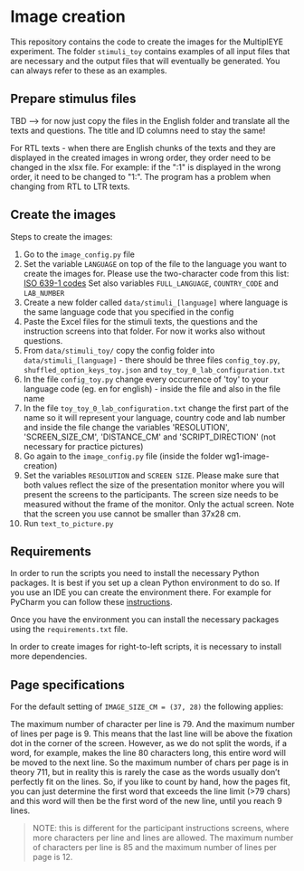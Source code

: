 # Image creation

This repository contains the code to create the images for the MultiplEYE experiment. The folder `stimuli_toy` contains
examples of all input files that are necessary and the output files that will eventually be generated. You can always
refer to these as an examples.

## Prepare stimulus files

TBD --> for now just copy the files in the English folder and translate all the texts and questions. The title and ID
columns need to stay the same!

For RTL texts - when there are English chunks of the texts and they are displayed in the
created images in wrong order, they order need to be changed in the xlsx file. For example:
if the ":1" is displayed in the wrong order, it need to be changed to "1:". The program has a problem when changing from RTL to LTR texts.

## Create the images

Steps to create the images:

1. Go to the `image_config.py` file
2. Set the variable `LANGUAGE` on top of the file to the language you want to create the images for. Please use the
   two-character code from this list: [ISO 639-1 codes](https://en.wikipedia.org/wiki/List_of_ISO_639-1_codes)
   Set also variables `FULL_LANGUAGE`, `COUNTRY_CODE` and `LAB_NUMBER`
3. Create a new folder called `data/stimuli_[language]` where language is the same language code that you specified in the
   config   
4. Paste the Excel files for the stimuli texts, the questions and the instruction screens into that folder. For now it works
   also without questions.
5. From `data/stimuli_toy/` copy the config folder into `data/stimuli_[language]` - there should be three files `config_toy.py`,
   `shuffled_option_keys_toy.json` and `toy_toy_0_lab_configuration.txt`
6. In the file `config_toy.py` change every occurrence of 'toy' to your language code (eg. en for english) - inside the file
   and also in the file name
7. In the file `toy_toy_0_lab_configuration.txt` change the first part of the name so it will represent your language, country code
   and lab number and inside the file change the variables 'RESOLUTION', 'SCREEN_SIZE_CM', 'DISTANCE_CM' and 'SCRIPT_DIRECTION'
   (not necessary for practice pictures)
8. Go again to the `image_config.py` file (inside the folder wg1-image-creation)
9. Set the variables `RESOLUTION` and `SCREEN SIZE`. Please make sure that both values reflect the size of the
   presentation monitor
   where you will present the screens to the participants.
   The screen size needs to be measured without the frame of the monitor. Only the actual screen. Note that the screen
   you use cannot be smaller than 37x28 cm.
10. Run `text_to_picture.py`

## Requirements

In order to run the scripts you need to install the necessary Python packages. It is best if you set up a
clean Python environment to do so. If you use an IDE you can create the environment there. For example for
PyCharm you can follow these [instructions](https://www.jetbrains.com/help/pycharm/creating-virtual-environment.html).

Once you have the environment you can install the necessary packages using the `requirements.txt` file.

In order to create images for right-to-left scripts, it is necessary to install more dependencies.



## Page specifications
For the default setting of `IMAGE_SIZE_CM = (37, 28)` the following applies:

The maximum number of character per line is 79. And the maximum number of lines per page is 9. This means that the last
line will be above the fixation dot in the corner of the screen.
However, as we do not split the words, if a word, for example, makes the line 80 characters long, 
this entire word will be moved to the next line. So the maximum number of chars per page is in theory 711, 
but in reality this is rarely the case as the words usually don’t perfectly fit on the lines. 
So, if you like to count by hand, how the pages fit, you can just determine the first word that exceeds the line 
limit (>79 chars) and this word will then be the first word of the new line, until you reach 9 lines.

> NOTE: this is different for the participant instructions screens, where more characters per line and lines are allowed.
> The maximum number of characters per line is 85 and the maximum number of lines per page is 12.
